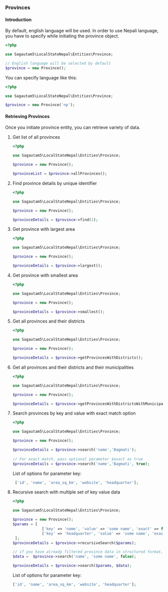 ### Provinces

#### Introduction
By default, english language will be used. In order to use Nepali language, you have to specify while initiating the province object.

```php
<?php

use Sagautam5\LocalStateNepal\Entities\Province;

// English language will be selected by default
$province = new Province();

```

You can specify language like this:

```php
<?php

use Sagautam5\LocalStateNepal\Entities\Province;

$province = new Province('np');
```

#### Retrieving Provinces

Once you initiate province entity, you can retrieve variety of data.

1. Get list of all provinces  
    ```php
    <?php
    
    use Sagautam5\LocalStateNepal\Entities\Province;
    
    $province = new Province();
    
    $provinceList = $province->allProvinces();
    ```

2. Find province details by unique identifier

    ```php
    <?php
    
    use Sagautam5\LocalStateNepal\Entities\Province;
    
    $province = new Province();
    
    $provinceDetails = $province->find(1);
    ```

3. Get province with largest area

    ```php
    <?php
    
    use Sagautam5\LocalStateNepal\Entities\Province;
    
    $province = new Province();
    
    $provinceDetails = $province->largest();
    ```
   
4. Get province with smallest area

    ```php
    <?php
    
    use Sagautam5\LocalStateNepal\Entities\Province;
    
    $province = new Province();
    
    $provinceDetails = $province->smallest();
    ```
   
5. Get all provinces and their districts

    ```php
    <?php
    
    use Sagautam5\LocalStateNepal\Entities\Province;
    
    $province = new Province();
    
    $provinceDetails = $province->getProvincesWithDistricts();
    ```
   
6. Get all provinces and their districts and their municipalities

    ```php
    <?php
    
    use Sagautam5\LocalStateNepal\Entities\Province;
    
    $province = new Province();
    
    $provinceDetails = $province->getProvincesWithDistrictsWithMunicipalities();
    ```
   
7. Search provinces by key and value with exact match option
      
      ```php
      <?php
      
      use Sagautam5\LocalStateNepal\Entities\Province;
      
      $province = new Province();
     
      $provinceDetails = $province->search('name','Bagmati');
       
      // For exact match, pass optional parameter $exact as true 
      $provinceDetails = $province->search('name','Bagmati', true);
   
      ```
   
   List of options for parameter key:
   
   ```php
    ['id', 'name', 'area_sq_km', 'website', 'headquarter'];
    ```         
   
8. Recursive search with multiple set of key value data
      
    ```php
    <?php
    
    use Sagautam5\LocalStateNepal\Entities\Province;
    
    $province = new Province();
    $params = [
                 ['key' => 'name', 'value' => 'some name', 'exact' => false],   
                 ['key' => 'headquarter', 'value' => 'some name', 'exact' => true]
     ];
    $provinceDetails = $province->recursiveSearch($params);   
    
    // if you have already filtered province data in structured format, then you can pass the data in recursive search
    $data =  $province->search('name', 'some name', false); 
    
    $provinceDetails = $province->search($params, $data);
    ```   
         
    List of options for parameter key:
    
    ```php
    ['id', 'name', 'area_sq_km', 'website', 'headquarter'];
    ```  